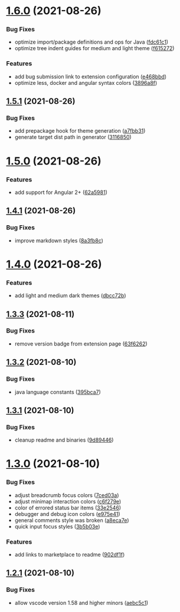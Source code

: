 # [1.6.0](https://github.com/janbiasi/vscode-gotthard-theme/compare/v1.5.1...v1.6.0) (2021-08-26)


### Bug Fixes

* optimize import/package definitions and ops for Java ([fdc61c1](https://github.com/janbiasi/vscode-gotthard-theme/commit/fdc61c11cebc7abe59f6309b47c7af2751f53826))
* optimize tree indent guides for medium and light theme ([f615272](https://github.com/janbiasi/vscode-gotthard-theme/commit/f6152720c8d88870cd0ed8fb41287fde21619a12))


### Features

* add bug submission link to extension configuration ([e468bbd](https://github.com/janbiasi/vscode-gotthard-theme/commit/e468bbdfd1bf0f208ac0625c5ba89570ca3e03b5))
* optimize less, docker and angular syntax colors ([3896a8f](https://github.com/janbiasi/vscode-gotthard-theme/commit/3896a8f7e6a82cc7ba3ecfd62e46dd2f85795fc7))

## [1.5.1](https://github.com/janbiasi/vscode-gotthard-theme/compare/v1.5.0...v1.5.1) (2021-08-26)


### Bug Fixes

* add prepackage hook for theme generation ([a7fbb31](https://github.com/janbiasi/vscode-gotthard-theme/commit/a7fbb31000a1ac41a4c92b92621c8eaaaa0c5681))
* generate target dist path in generator ([3116850](https://github.com/janbiasi/vscode-gotthard-theme/commit/3116850b883200f9550a4cfe3084f66018781594))

# [1.5.0](https://github.com/janbiasi/vscode-gotthard-theme/compare/v1.4.1...v1.5.0) (2021-08-26)


### Features

* add support for Angular 2+ ([62a5981](https://github.com/janbiasi/vscode-gotthard-theme/commit/62a59817988f16b0d3fcf9f51e07d65df5da747b))

## [1.4.1](https://github.com/janbiasi/vscode-gotthard-theme/compare/v1.4.0...v1.4.1) (2021-08-26)


### Bug Fixes

* improve markdown styles ([8a3fb8c](https://github.com/janbiasi/vscode-gotthard-theme/commit/8a3fb8c456376a2be238e02f266b3699fddeaac0))

# [1.4.0](https://github.com/janbiasi/vscode-gotthard-theme/compare/v1.3.3...v1.4.0) (2021-08-26)


### Features

* add light and medium dark themes ([dbcc72b](https://github.com/janbiasi/vscode-gotthard-theme/commit/dbcc72b9410ecb3055ac4851d11dc144de6c68a3))

## [1.3.3](https://github.com/janbiasi/vscode-gotthard-theme/compare/v1.3.2...v1.3.3) (2021-08-11)

### Bug Fixes

- remove version badge from extension page ([63f6262](https://github.com/janbiasi/vscode-gotthard-theme/commit/63f62627bb43e97c06a3b3a5c9c1eff249db68bc))

## [1.3.2](https://github.com/janbiasi/vscode-gotthard-theme/compare/v1.3.1...v1.3.2) (2021-08-10)

### Bug Fixes

- java language constants ([395bca7](https://github.com/janbiasi/vscode-gotthard-theme/commit/395bca74270125f2671b2f9624cf06982bf13a8a))

## [1.3.1](https://github.com/janbiasi/vscode-gotthard-theme/compare/v1.3.0...v1.3.1) (2021-08-10)

### Bug Fixes

- cleanup readme and binaries ([9d89446](https://github.com/janbiasi/vscode-gotthard-theme/commit/9d894468d9fb34533811b990fde36ec9d77de28f))

# [1.3.0](https://github.com/janbiasi/vscode-gotthard-theme/compare/v1.2.1...v1.3.0) (2021-08-10)

### Bug Fixes

- adjust breadcrumb focus colors ([7ced03a](https://github.com/janbiasi/vscode-gotthard-theme/commit/7ced03aa915ec935a2a5ed2d520a1216948a6a6e))
- adjust minimap interaction colors ([c6f279e](https://github.com/janbiasi/vscode-gotthard-theme/commit/c6f279ec6fe64df9f5c7d16321e61682a0f8c09b))
- color of errored status bar items ([33e2546](https://github.com/janbiasi/vscode-gotthard-theme/commit/33e25466519d16843845e4171fd742f9262f2e05))
- debugger and debug icon colors ([e975e41](https://github.com/janbiasi/vscode-gotthard-theme/commit/e975e412fd5506eb5ba4b1db72f8a82470896d19))
- general comments style was broken ([a8eca7e](https://github.com/janbiasi/vscode-gotthard-theme/commit/a8eca7eb4705de3a2b46b5e0fabf880cf31c4e9a))
- quick input focus styles ([3b5b03e](https://github.com/janbiasi/vscode-gotthard-theme/commit/3b5b03eb4999e739a71f0d993cc59d9e287ea7b4))

### Features

- add links to marketplace to readme ([902df1f](https://github.com/janbiasi/vscode-gotthard-theme/commit/902df1f0f0878bb3e81a0033635871560b432cae))

## [1.2.1](https://github.com/janbiasi/vscode-gotthard-theme/compare/v1.2.0...v1.2.1) (2021-08-10)

### Bug Fixes

- allow vscode version 1.58 and higher minors ([aebc5c1](https://github.com/janbiasi/vscode-gotthard-theme/commit/aebc5c1af3b3f931b12c7fab491968509f59b509))
